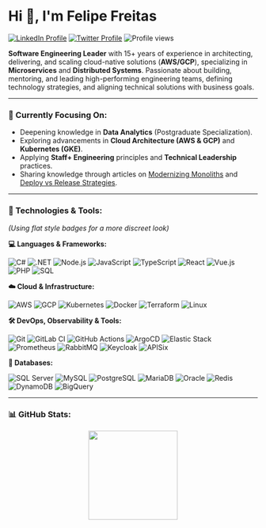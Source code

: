 # Hi 👋, I'm Felipe Freitas

<p align="left">
  <a href="https://www.linkedin.com/in/felipefreitasffs/" target="blank"><img src="https://img.shields.io/badge/LinkedIn-0077B5?style=flat&logo=linkedin&logoColor=white" alt="LinkedIn Profile"/></a>
  <a href="https://twitter.com/felipefreitasfs" target="blank"><img src="https://img.shields.io/badge/Twitter-1DA1F2?style=flat&logo=twitter&logoColor=white" alt="Twitter Profile"/></a>
  <img src="https://komarev.com/ghpvc/?username=felipefreitasffs&label=Profile%20views&color=0e75b6&style=flat" alt="Profile views"/>
</p>

**Software Engineering Leader** with 15+ years of experience in architecting, delivering, and scaling cloud-native solutions (**AWS/GCP**), specializing in **Microservices** and **Distributed Systems**. Passionate about building, mentoring, and leading high-performing engineering teams, defining technology strategies, and aligning technical solutions with business goals.

---

### 🌱 Currently Focusing On:
* Deepening knowledge in **Data Analytics** (Postgraduate Specialization).
* Exploring advancements in **Cloud Architecture (AWS & GCP)** and **Kubernetes (GKE)**.
* Applying **Staff+ Engineering** principles and **Technical Leadership** practices.
* Sharing knowledge through articles on [Modernizing Monoliths](https://www.linkedin.com/pulse/modernizando-plataformas-monol%C3%ADticas-minha-com-o-pattern-freitas-p7ssf) and [Deploy vs Release Strategies](https://www.linkedin.com/pulse/separando-o-deploy-do-release-como-entregar-valor-com-freitas-ckjef).

---

### 🚀 Technologies & Tools:

*(Using flat style badges for a more discreet look)*

**💻 Languages & Frameworks:**

![C#](https://img.shields.io/badge/C%23-grey?style=flat&logo=c-sharp)
![.NET](https://img.shields.io/badge/.NET-grey?style=flat&logo=dot-net)
![Node.js](https://img.shields.io/badge/Node.js-grey?style=flat&logo=node.js)
![JavaScript](https://img.shields.io/badge/JavaScript-grey?style=flat&logo=javascript)
![TypeScript](https://img.shields.io/badge/TypeScript-grey?style=flat&logo=typescript)
![React](https://img.shields.io/badge/React-grey?style=flat&logo=react)
![Vue.js](https://img.shields.io/badge/Vue.js-grey?style=flat&logo=vue.js)
![PHP](https://img.shields.io/badge/PHP-grey?style=flat&logo=php)
![SQL](https://img.shields.io/badge/SQL-grey?style=flat&logo=postgresql) 

**☁️ Cloud & Infrastructure:**

![AWS](https://img.shields.io/badge/AWS-grey?style=flat&logo=amazon-aws)
![GCP](https://img.shields.io/badge/GCP-grey?style=flat&logo=google-cloud)
![Kubernetes](https://img.shields.io/badge/Kubernetes-grey?style=flat&logo=kubernetes)
![Docker](https://img.shields.io/badge/Docker-grey?style=flat&logo=docker)
![Terraform](https://img.shields.io/badge/Terraform-grey?style=flat&logo=terraform)
![Linux](https://img.shields.io/badge/Linux-grey?style=flat&logo=linux)

**🛠️ DevOps, Observability & Tools:**

![Git](https://img.shields.io/badge/Git-grey?style=flat&logo=git)
![GitLab CI](https://img.shields.io/badge/GitLab%20CI-grey?style=flat&logo=gitlab)
![GitHub Actions](https://img.shields.io/badge/GitHub%20Actions-grey?style=flat&logo=github-actions)
![ArgoCD](https://img.shields.io/badge/Argo%20CD-grey?style=flat&logo=argo) ![Elastic Stack](https://img.shields.io/badge/Elastic%20Stack-grey?style=flat&logo=elastic-stack)
![Prometheus](https://img.shields.io/badge/Prometheus-grey?style=flat&logo=prometheus)
![RabbitMQ](https://img.shields.io/badge/RabbitMQ-grey?style=flat&logo=rabbitmq)
![Keycloak](https://img.shields.io/badge/Keycloak-grey?style=flat&logo=keycloak)
![APISix](https://img.shields.io/badge/APISix-grey?style=flat&logo=apacheapisix) 

**💾 Databases:**

![SQL Server](https://img.shields.io/badge/SQL%20Server-grey?style=flat&logo=microsoft-sql-server)
![MySQL](https://img.shields.io/badge/MySQL-grey?style=flat&logo=mysql)
![PostgreSQL](https://img.shields.io/badge/PostgreSQL-grey?style=flat&logo=postgresql)
![MariaDB](https://img.shields.io/badge/MariaDB-grey?style=flat&logo=mariadb)
![Oracle](https://img.shields.io/badge/Oracle-grey?style=flat&logo=oracle)
![Redis](https://img.shields.io/badge/Redis-grey?style=flat&logo=redis)
![DynamoDB](https://img.shields.io/badge/DynamoDB-grey?style=flat&logo=amazon-dynamodb)
![BigQuery](https://img.shields.io/badge/BigQuery-grey?style=flat&logo=google-bigquery)

---

### 📊 GitHub Stats:

<div align="center">
  <img height="180em" src="https://github-readme-stats.vercel.app/api/top-langs/?username=felipefreitasffs&layout=compact&langs_count=8&theme=dracula"/>
</div>
